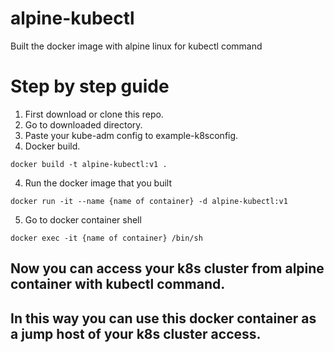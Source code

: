 # alpine-kubectl
Built the docker image with alpine linux for kubectl command

# Step by step guide
1. First download or clone this repo.
2. Go to downloaded directory.
3. Paste your kube-adm config to example-k8sconfig.
3. Docker build.
```
docker build -t alpine-kubectl:v1 .
```
4. Run the docker image that you built
```
docker run -it --name {name of container} -d alpine-kubectl:v1
```
5. Go to docker container shell
```
docker exec -it {name of container} /bin/sh
```
## Now you can access your k8s cluster from alpine container with kubectl command.
## In this way you can use this docker container as a jump host of your k8s cluster access.
